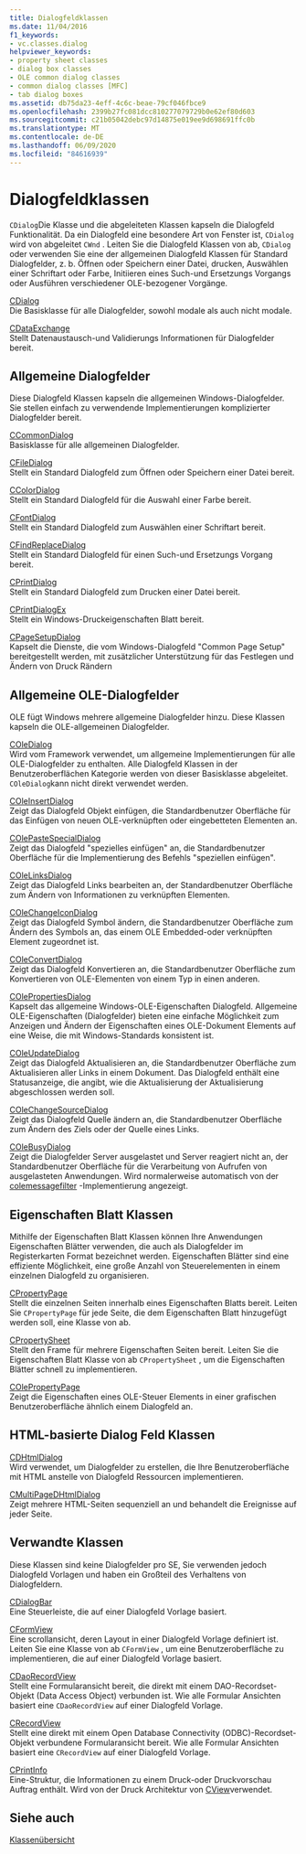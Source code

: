 ```yaml
---
title: Dialogfeldklassen
ms.date: 11/04/2016
f1_keywords:
- vc.classes.dialog
helpviewer_keywords:
- property sheet classes
- dialog box classes
- OLE common dialog classes
- common dialog classes [MFC]
- tab dialog boxes
ms.assetid: db75da23-4eff-4c6c-beae-79cf046fbce9
ms.openlocfilehash: 2399b27fc081dcc810277079729b0e62ef80d603
ms.sourcegitcommit: c21b05042debc97d14875e019ee9d698691ffc0b
ms.translationtype: MT
ms.contentlocale: de-DE
ms.lasthandoff: 06/09/2020
ms.locfileid: "84616939"
---
```

# <a name="dialog-box-classes"></a>Dialogfeldklassen

`CDialog`Die Klasse und die abgeleiteten Klassen kapseln die Dialogfeld Funktionalität. Da ein Dialogfeld eine besondere Art von Fenster ist, `CDialog` wird von abgeleitet `CWnd` . Leiten Sie die Dialogfeld Klassen von ab, `CDialog` oder verwenden Sie eine der allgemeinen Dialogfeld Klassen für Standard Dialogfelder, z. b. Öffnen oder Speichern einer Datei, drucken, Auswählen einer Schriftart oder Farbe, Initiieren eines Such-und Ersetzungs Vorgangs oder Ausführen verschiedener OLE-bezogener Vorgänge.

[CDialog](reference/cdialog-class.md)<br/>
Die Basisklasse für alle Dialogfelder, sowohl modale als auch nicht modale.

[CDataExchange](reference/cdataexchange-class.md)<br/>
Stellt Datenaustausch-und Validierungs Informationen für Dialogfelder bereit.

## <a name="common-dialogs"></a>Allgemeine Dialogfelder

Diese Dialogfeld Klassen kapseln die allgemeinen Windows-Dialogfelder. Sie stellen einfach zu verwendende Implementierungen komplizierter Dialogfelder bereit.

[CCommonDialog](reference/ccommondialog-class.md)<br/>
Basisklasse für alle allgemeinen Dialogfelder.

[CFileDialog](reference/cfiledialog-class.md)<br/>
Stellt ein Standard Dialogfeld zum Öffnen oder Speichern einer Datei bereit.

[CColorDialog](reference/ccolordialog-class.md)<br/>
Stellt ein Standard Dialogfeld für die Auswahl einer Farbe bereit.

[CFontDialog](reference/cfontdialog-class.md)<br/>
Stellt ein Standard Dialogfeld zum Auswählen einer Schriftart bereit.

[CFindReplaceDialog](reference/cfindreplacedialog-class.md)<br/>
Stellt ein Standard Dialogfeld für einen Such-und Ersetzungs Vorgang bereit.

[CPrintDialog](reference/cprintdialog-class.md)<br/>
Stellt ein Standard Dialogfeld zum Drucken einer Datei bereit.

[CPrintDialogEx](reference/cprintdialogex-class.md)<br/>
Stellt ein Windows-Druckeigenschaften Blatt bereit.

[CPageSetupDialog](reference/cpagesetupdialog-class.md)<br/>
Kapselt die Dienste, die vom Windows-Dialogfeld "Common Page Setup" bereitgestellt werden, mit zusätzlicher Unterstützung für das Festlegen und Ändern von Druck Rändern

## <a name="ole-common-dialogs"></a>Allgemeine OLE-Dialogfelder

OLE fügt Windows mehrere allgemeine Dialogfelder hinzu. Diese Klassen kapseln die OLE-allgemeinen Dialogfelder.

[COleDialog](reference/coledialog-class.md)<br/>
Wird vom Framework verwendet, um allgemeine Implementierungen für alle OLE-Dialogfelder zu enthalten. Alle Dialogfeld Klassen in der Benutzeroberflächen Kategorie werden von dieser Basisklasse abgeleitet. `COleDialog`kann nicht direkt verwendet werden.

[COleInsertDialog](reference/coleinsertdialog-class.md)<br/>
Zeigt das Dialogfeld Objekt einfügen, die Standardbenutzer Oberfläche für das Einfügen von neuen OLE-verknüpften oder eingebetteten Elementen an.

[COlePasteSpecialDialog](reference/colepastespecialdialog-class.md)<br/>
Zeigt das Dialogfeld "spezielles einfügen" an, die Standardbenutzer Oberfläche für die Implementierung des Befehls "speziellen einfügen".

[COleLinksDialog](reference/colelinksdialog-class.md)<br/>
Zeigt das Dialogfeld Links bearbeiten an, der Standardbenutzer Oberfläche zum Ändern von Informationen zu verknüpften Elementen.

[COleChangeIconDialog](reference/colechangeicondialog-class.md)<br/>
Zeigt das Dialogfeld Symbol ändern, die Standardbenutzer Oberfläche zum Ändern des Symbols an, das einem OLE Embedded-oder verknüpften Element zugeordnet ist.

[COleConvertDialog](reference/coleconvertdialog-class.md)<br/>
Zeigt das Dialogfeld Konvertieren an, die Standardbenutzer Oberfläche zum Konvertieren von OLE-Elementen von einem Typ in einen anderen.

[COlePropertiesDialog](reference/colepropertiesdialog-class.md)<br/>
Kapselt das allgemeine Windows-OLE-Eigenschaften Dialogfeld. Allgemeine OLE-Eigenschaften (Dialogfelder) bieten eine einfache Möglichkeit zum Anzeigen und Ändern der Eigenschaften eines OLE-Dokument Elements auf eine Weise, die mit Windows-Standards konsistent ist.

[COleUpdateDialog](reference/coleupdatedialog-class.md)<br/>
Zeigt das Dialogfeld Aktualisieren an, die Standardbenutzer Oberfläche zum Aktualisieren aller Links in einem Dokument. Das Dialogfeld enthält eine Statusanzeige, die angibt, wie die Aktualisierung der Aktualisierung abgeschlossen werden soll.

[COleChangeSourceDialog](reference/colechangesourcedialog-class.md)<br/>
Zeigt das Dialogfeld Quelle ändern an, die Standardbenutzer Oberfläche zum Ändern des Ziels oder der Quelle eines Links.

[COleBusyDialog](reference/colebusydialog-class.md)<br/>
Zeigt die Dialogfelder Server ausgelastet und Server reagiert nicht an, der Standardbenutzer Oberfläche für die Verarbeitung von Aufrufen von ausgelasteten Anwendungen. Wird normalerweise automatisch von der [colemessagefilter](reference/colemessagefilter-class.md) -Implementierung angezeigt.

## <a name="property-sheet-classes"></a>Eigenschaften Blatt Klassen

Mithilfe der Eigenschaften Blatt Klassen können Ihre Anwendungen Eigenschaften Blätter verwenden, die auch als Dialogfelder im Registerkarten Format bezeichnet werden. Eigenschaften Blätter sind eine effiziente Möglichkeit, eine große Anzahl von Steuerelementen in einem einzelnen Dialogfeld zu organisieren.

[CPropertyPage](reference/cpropertypage-class.md)<br/>
Stellt die einzelnen Seiten innerhalb eines Eigenschaften Blatts bereit. Leiten Sie `CPropertyPage` für jede Seite, die dem Eigenschaften Blatt hinzugefügt werden soll, eine Klasse von ab.

[CPropertySheet](reference/cpropertysheet-class.md)<br/>
Stellt den Frame für mehrere Eigenschaften Seiten bereit. Leiten Sie die Eigenschaften Blatt Klasse von ab `CPropertySheet` , um die Eigenschaften Blätter schnell zu implementieren.

[COlePropertyPage](reference/colepropertypage-class.md)<br/>
Zeigt die Eigenschaften eines OLE-Steuer Elements in einer grafischen Benutzeroberfläche ähnlich einem Dialogfeld an.

## <a name="html-based-dialog-classes"></a>HTML-basierte Dialog Feld Klassen

[CDHtmlDialog](reference/cdhtmldialog-class.md)<br/>
Wird verwendet, um Dialogfelder zu erstellen, die Ihre Benutzeroberfläche mit HTML anstelle von Dialogfeld Ressourcen implementieren.

[CMultiPageDHtmlDialog](reference/cmultipagedhtmldialog-class.md)<br/>
Zeigt mehrere HTML-Seiten sequenziell an und behandelt die Ereignisse auf jeder Seite.

## <a name="related-classes"></a>Verwandte Klassen

Diese Klassen sind keine Dialogfelder pro SE, Sie verwenden jedoch Dialogfeld Vorlagen und haben ein Großteil des Verhaltens von Dialogfeldern.

[CDialogBar](reference/cdialogbar-class.md)<br/>
Eine Steuerleiste, die auf einer Dialogfeld Vorlage basiert.

[CFormView](reference/cformview-class.md)<br/>
Eine scrollansicht, deren Layout in einer Dialogfeld Vorlage definiert ist. Leiten Sie eine Klasse von ab `CFormView` , um eine Benutzeroberfläche zu implementieren, die auf einer Dialogfeld Vorlage basiert.

[CDaoRecordView](reference/cdaorecordview-class.md)<br/>
Stellt eine Formularansicht bereit, die direkt mit einem DAO-Recordset-Objekt (Data Access Object) verbunden ist. Wie alle Formular Ansichten basiert eine `CDaoRecordView` auf einer Dialogfeld Vorlage.

[CRecordView](reference/crecordview-class.md)<br/>
Stellt eine direkt mit einem Open Database Connectivity (ODBC)-Recordset-Objekt verbundene Formularansicht bereit. Wie alle Formular Ansichten basiert eine `CRecordView` auf einer Dialogfeld Vorlage.

[CPrintInfo](reference/cprintinfo-structure.md)<br/>
Eine-Struktur, die Informationen zu einem Druck-oder Druckvorschau Auftrag enthält. Wird von der Druck Architektur von [CView](reference/cview-class.md)verwendet.

## <a name="see-also"></a>Siehe auch

[Klassenübersicht](class-library-overview.md)

